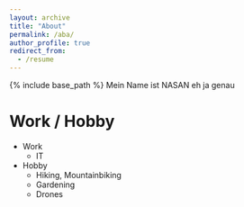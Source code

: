 ```yaml
---
layout: archive
title: "About"
permalink: /aba/
author_profile: true
redirect_from:
  - /resume
---
```


{% include base_path %}
Mein Name ist NASAN eh ja genau 

Work / Hobby
======
* Work
  * IT
* Hobby
  * Hiking, Mountainbiking
  * Gardening
  * Drones
  
